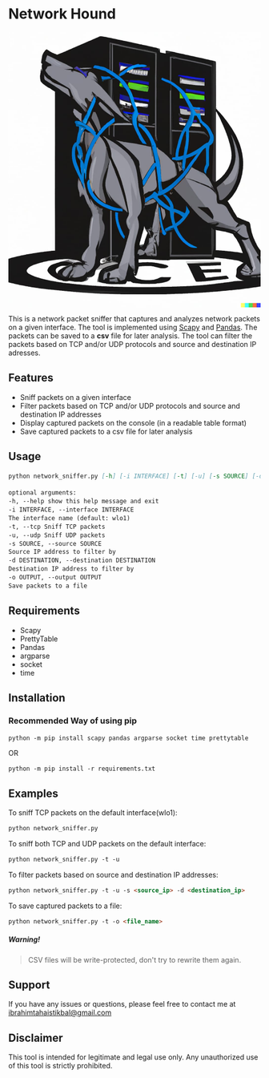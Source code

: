 # Network Hound

<img align="middle" src="https://github.com/LiterallyEthical/network-hound/blob/main/images/title_image.png" height="550">

This is a network packet sniffer that captures and analyzes network packets on a given interface.
The tool is implemented using [Scapy](https://scapy.net/) and [Pandas](https://pandas.pydata.org/).
The packets can be saved to a **csv** file for later analysis. The tool can filter the packets based on TCP
and/or UDP protocols and source and destination IP adresses.

## Features

- Sniff packets on a given interface
- Filter packets based on TCP and/or UDP protocols and source and destination IP addresses
- Display captured packets on the console (in a readable table format)
- Save captured packets to a csv file for later analysis

## Usage

```md
python network_sniffer.py [-h] [-i INTERFACE] [-t] [-u] [-s SOURCE] [-d DESTINATION] [-o OUTPUT]

optional arguments:
-h, --help show this help message and exit
-i INTERFACE, --interface INTERFACE
The interface name (default: wlo1)
-t, --tcp Sniff TCP packets
-u, --udp Sniff UDP packets
-s SOURCE, --source SOURCE
Source IP address to filter by
-d DESTINATION, --destination DESTINATION
Destination IP address to filter by
-o OUTPUT, --output OUTPUT
Save packets to a file
```

## Requirements

- Scapy
- PrettyTable
- Pandas
- argparse
- socket
- time

## Installation

### Recommended Way of using pip

```
python -m pip install scapy pandas argparse socket time prettytable
```

OR

```
python -m pip install -r requirements.txt
```

## Examples

To sniff TCP packets on the default interface(wlo1):

```md
python network_sniffer.py
```

To sniff both TCP and UDP packets on the default interface:

```md
python network_sniffer.py -t -u
```

To filter packets based on source and destination IP addresses:

```md
python network_sniffer.py -t -u -s <source_ip> -d <destination_ip>
```

To save captured packets to a file:

```md
python network_sniffer.py -t -o <file_name>
```

##### Warning!

> CSV files will be write-protected, don't try to rewrite them again.

## Support

If you have any issues or questions, please feel free to contact me at ibrahimtahaistikbal@gmail.com

## Disclaimer

This tool is intended for legitimate and legal use only. Any unauthorized use of this tool is strictly prohibited.
